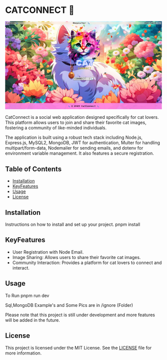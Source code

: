 # CATCONNECT &#128062;

![Alt Text](/ignore/catconnect.png)


CatConnect is a social web application designed specifically for cat lovers. This platform allows users to join and share their favorite cat images, fostering a community of like-minded individuals.

The application is built using a robust tech stack including Node.js, Express.js, MySQL2, MongoDB, JWT for authentication, Multer for handling multipart/form-data, Nodemailer for sending emails, and dotenv for environment variable management. It also features a secure registration.

## Table of Contents

- [Installation](#installation)
- [KeyFeatures](#KeyFeatures)
- [Usage](#Usage)
- [License](#license)

## Installation

Instructions on how to install and set up your project.
pnpm install



##  KeyFeatures

- User Registration with Node Email.
- Image Sharing: Allows users to share their favorite cat images.
- Community Interaction: Provides a platform for cat lovers to connect and interact.

## Usage

To Run
pnpm run dev

Sql,MongoDB Example's and Some Pics are in /ignore (Folder)

Please note that this project is still under development and more features will be added in the future.

## License

This project is licensed under the MIT License. See the [LICENSE](./LICENSE) file for more information.

